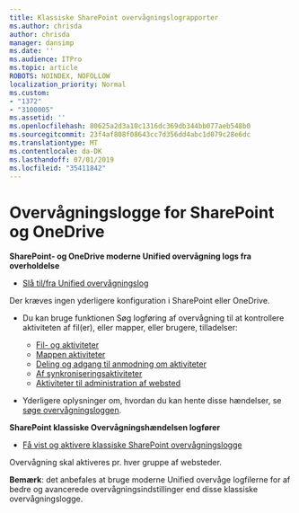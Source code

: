 ```yaml
---
title: Klassiske SharePoint overvågningslograpporter
ms.author: chrisda
author: chrisda
manager: dansimp
ms.date: ''
ms.audience: ITPro
ms.topic: article
ROBOTS: NOINDEX, NOFOLLOW
localization_priority: Normal
ms.custom:
- "1372"
- "3100005"
ms.assetid: ''
ms.openlocfilehash: 80625a2d3a10c1316dc369db344bb077aeb548b0
ms.sourcegitcommit: 23f4af808f08643cc7d356dd4abc1d079c28e6dc
ms.translationtype: MT
ms.contentlocale: da-DK
ms.lasthandoff: 07/01/2019
ms.locfileid: "35411842"
---
```

# <a name="sharepoint-and-onedrive-audit-logs"></a>Overvågningslogge for SharePoint og OneDrive

**SharePoint- og OneDrive moderne Unified overvågning logs fra overholdelse**

- [Slå til/fra Unified overvågningslog](https://docs.microsoft.com/en-us/office365/securitycompliance/turn-audit-log-search-on-or-off) 

Der kræves ingen yderligere konfiguration i SharePoint eller OneDrive.

- Du kan bruge funktionen Søg logføring af overvågning til at kontrollere aktiviteten af fil(er), eller mapper, eller brugere, tilladelser:

    - [Fil- og aktiviteter](https://docs.microsoft.com/en-us/office365/securitycompliance/search-the-audit-log-in-security-and-compliance)
    - [Mappen aktiviteter](https://docs.microsoft.com/en-us/office365/securitycompliance/search-the-audit-log-in-security-and-compliance#folder-activities)
    - [Deling og adgang til anmodning om aktiviteter](https://docs.microsoft.com/en-us/office365/securitycompliance/search-the-audit-log-in-security-and-compliance#sharing-and-access-request-activities)
    - [Af synkroniseringsaktiviteter](https://docs.microsoft.com/en-us/office365/securitycompliance/search-the-audit-log-in-security-and-compliance#synchronization-activities)
    - [Aktiviteter til administration af websted](https://docs.microsoft.com/en-us/office365/securitycompliance/search-the-audit-log-in-security-and-compliance#site-administration-activities)
- Yderligere oplysninger om, hvordan du kan hente disse hændelser, se [søge overvågningsloggen](https://docs.microsoft.com/office365/securitycompliance/search-the-audit-log-in-security-and-compliance#search-the-audit-log).

**SharePoint klassiske Overvågningshændelsen logfører**

- [Få vist og aktivere klassiske SharePoint overvågningslogge](https://support.office.com/en-us/article/view-audit-log-reports-b37c5869-1b47-4a82-a30d-ea20070fe527)

Overvågning skal aktiveres pr. hver gruppe af websteder. 

**Bemærk**: det anbefales at bruge moderne Unified overvåge logfilerne for af bedre og avancerede overvågningsindstillinger end disse klassiske overvågningslogge.

